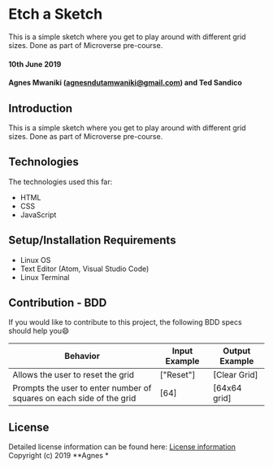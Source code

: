 # Etch a Sketch
This is a simple sketch where you get to play around with different grid sizes. Done as part of Microverse pre-course.

#### 10th June 2019
#### Agnes Mwaniki (agnesndutamwaniki@gmail.com) and Ted Sandico

## Introduction
This is a simple sketch where you get to play around with different grid sizes. Done as part of Microverse pre-course.

## Technologies
The technologies used this far:
* HTML
* CSS
* JavaScript

## Setup/Installation Requirements
* Linux OS
* Text Editor (Atom, Visual Studio Code)
* Linux Terminal

## Contribution - BDD
If you would like to contribute to this project, the following BDD specs should help you:smile:

Behavior                                                               |  Input Example              | Output Example
-----------------------------------------------------------------------|-----------------------------|------------------------------------------------------------------------------
Allows the user to reset the grid                                      | ["Reset"]                   |[Clear Grid]
Prompts the user to enter number of squares on each side of the grid   | [64]                        |[64x64 grid] 


## License
Detailed license information can be found here: [License information](LICENSE.md) Copyright (c) 2019 **Agnes *
